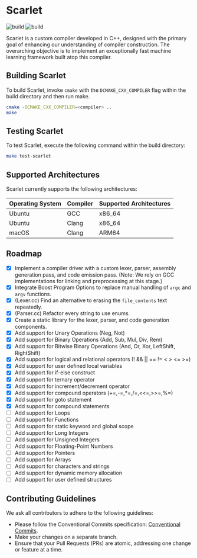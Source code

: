# Scarlet

![build](https://github.com/Sh0g0-1758/scarlet/actions/workflows/UBUNTU_test_gcc.yml/badge.svg) ![build](https://github.com/Sh0g0-1758/scarlet/actions/workflows/MACOS_test_clang.yml/badge.svg)

Scarlet is a custom compiler developed in C++, designed with the primary goal of enhancing our understanding of compiler construction. The overarching objective is to implement an exceptionally fast machine learning framework built atop this compiler.

## Building Scarlet

To build Scarlet, invoke `cmake` with the `DCMAKE_CXX_COMPILER` flag within the build directory and then run make.

```sh
cmake -DCMAKE_CXX_COMPILER=<compiler> ..
make
```

## Testing Scarlet

To test Scarlet, execute the following command within the build directory:

```sh
make test-scarlet
```

## Supported Architectures

Scarlet currently supports the following architectures:

| Operating System | Compiler | Supported Architectures |
| ---------------- | -------- | ----------------------- |
| Ubuntu           | GCC      | x86_64                  |
| Ubuntu           | Clang    | x86_64                  |
| macOS            | Clang    | ARM64                   |

## Roadmap

- [x] Implement a compiler driver with a custom lexer, parser, assembly generation pass, and code emission pass. (Note: We rely on GCC implementations for linking and preprocessing at this stage.)
- [x] Integrate Boost Program Options to replace manual handling of `argc` and `argv` functions.
- [x] (Lexer.cc) Find an alternative to erasing the `file_contents` text repeatedly.
- [x] (Parser.cc) Refactor every string to use enums.
- [x] Create a static library for the lexer, parser, and code generation components.
- [x] Add support for Unary Operations (Neg, Not)
- [x] Add support for Binary Operations (Add, Sub, Mul, Div, Rem)
- [x] Add support for Bitwise Binary Operations (And, Or, Xor, LeftShift, RightShift)
- [x] Add support for logical and relational operators (! && || == !=  < > <= >=)
- [x] Add support for user defined local variables
- [x] Add support for if-else construct
- [x] Add support for ternary operator
- [x] Add support for increment/decrement operator
- [x] Add support for compound operators (+=,-=,*=,/=,<<=,>>=,%=)
- [x] Add support for goto statement
- [x] Add support for compound statements
- [ ] Add support for Loops
- [ ] Add support for Functions
- [ ] Add support for static keyword and global scope
- [ ] Add support for Long Integers
- [ ] Add support for Unsigned Integers
- [ ] Add support for Floating-Point Numbers
- [ ] Add support for Pointers
- [ ] Add support for Arrays
- [ ] Add support for characters and strings
- [ ] Add support for dynamic memory allocation
- [ ] Add support for user defined structures

## Contributing Guidelines

We ask all contributors to adhere to the following guidelines:

- Please follow the Conventional Commits specification: [Conventional Commits](https://www.conventionalcommits.org/en/v1.0.0/).
- Make your changes on a separate branch.
- Ensure that your Pull Requests (PRs) are atomic, addressing one change or feature at a time.
